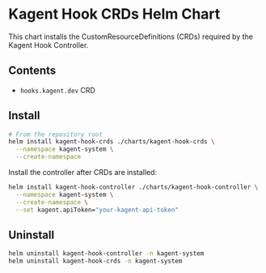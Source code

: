 # Kagent Hook CRDs Helm Chart

This chart installs the CustomResourceDefinitions (CRDs) required by the Kagent Hook Controller.

## Contents
- `hooks.kagent.dev` CRD

## Install

```bash
# From the repository root
helm install kagent-hook-crds ./charts/kagent-hook-crds \
  --namespace kagent-system \
  --create-namespace
```

Install the controller after CRDs are installed:

```bash
helm install kagent-hook-controller ./charts/kagent-hook-controller \
  --namespace kagent-system \
  --create-namespace \
  --set kagent.apiToken="your-kagent-api-token"
```

## Uninstall

```bash
helm uninstall kagent-hook-controller -n kagent-system
helm uninstall kagent-hook-crds -n kagent-system
```
